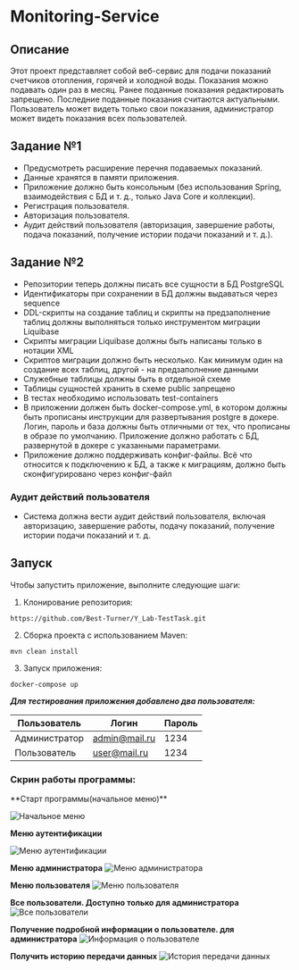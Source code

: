 # Monitoring-Service

## Описание

Этот проект представляет собой веб-сервис для подачи показаний счетчиков отопления, горячей и холодной воды. Показания
можно подавать один раз в месяц. Ранее поданные показания редактировать запрещено. Последние поданные показания
считаются актуальными. Пользователь может видеть только свои показания, администратор может видеть показания всех
пользователей.

## Задание №1

- Предусмотреть расширение перечня подаваемых показаний.
- Данные хранятся в памяти приложения.
- Приложение должно быть консольным (без использования Spring, взаимодействия с БД и т. д., только Java Core и
  коллекции).
- Регистрация пользователя.
- Авторизация пользователя.
- Аудит действий пользователя (авторизация, завершение работы, подача показаний, получение истории подачи показаний и т.
  д.).

## Задание №2

- Репозитории теперь должны писать все сущности в БД PostgreSQL
- Идентификаторы при сохранении в БД должны выдаваться через sequence
- DDL-скрипты на создание таблиц и скрипты на предзаполнение таблиц должны выполняться только инструментом миграции
  Liquibase
- Скрипты миграции Liquibase должны быть написаны только в нотации XML
- Скриптов миграции должно быть несколько. Как минимум один на создание всех таблиц, другой - на предзаполнение данными
- Служебные таблицы должны быть в отдельной схеме
- Таблицы сущностей хранить в схеме public запрещено
- В тестах необходимо использовать test-containers
- В приложении должен быть docker-compose.yml, в котором должны быть прописаны инструкции для развертывания postgre в
  докере. Логин, пароль и база должны быть отличными от тех, что прописаны в образе по умолчанию. Приложение должно
  работать с БД, развернутой в докере с указанными параметрами.
- Приложение должно поддерживать конфиг-файлы. Всё что относится к подключению к БД, а также к миграциям, должно быть
  сконфигурировано через конфиг-файл

### Аудит действий пользователя

- Система должна вести аудит действий пользователя, включая авторизацию, завершение работы, подачу показаний, получение
  истории подачи показаний и т. д.

## Запуск

Чтобы запустить приложение, выполните следующие шаги:

1. Клонирование репозитория:

`https://github.com/Best-Turner/Y_Lab-TestTask.git`

2. Сборка проекта с использованием Maven:

`mvn clean install`

3. Запуск приложения:


`docker-compose up`

*___Для тестирования приложения добавлено два пользователя:___*

| Пользователь  | Логин | Пароль |
|---------------|-------|-----|
| Администратор |admin@mail.ru| 1234|
| Пользователь  |user@mail.ru| 1234 |




<h3>Скрин работы программы:</h3>
**Старт программы(начальное меню)**

![Начальное меню](images/Начальное%20меню.jpg)

**Меню аутентификации**

![Меню аутентификации](images/Меню%20аутентификации.jpg)

**Меню администратора**
![Меню администратора](images/Меню%20администратора.jpg)

**Меню пользователя**
![Меню пользователя](images/Меню%20пользователя.jpg)

**Все пользователи. Доступно только для администратора**
![Все пользователи](images/Получение%20всех%20пользователь(для%20администратора).jpg)

**Получение подробной информации о пользователе. для администратора**
![Информация о пользователе](images/Получение%20подробной%20информации%20о%20пользователе(для%20администратора).jpg)

**Получить историю передачи данных**
![История передачи данных](images/Получить%20историю%20передачи%20данных%20счетчика.jpg)